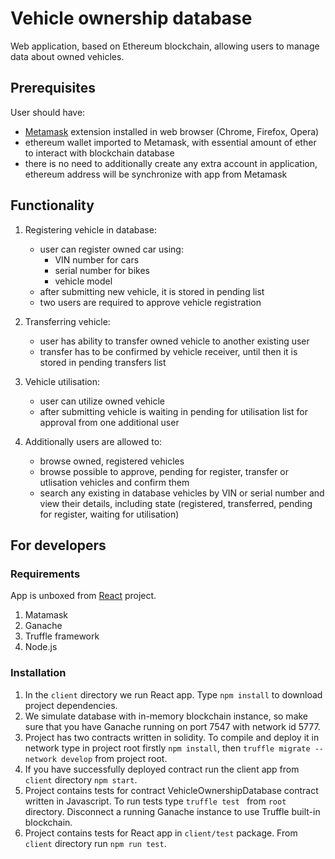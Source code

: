 # Vehicle ownership database

Web application, based on Ethereum blockchain,  allowing users to manage data about
owned vehicles.

## Prerequisites
User should have: 
* [Metamask](https://metamask.io/) extension installed in web browser (Chrome, Firefox, Opera)
* ethereum wallet imported to Metamask, with essential amount of ether to interact with blockchain database
* there is no need to additionally create any extra account in application, ethereum address will be synchronize with
app from Metamask

## Functionality
1. Registering vehicle in database:
   - user can register owned car using: 
     - VIN number for cars
     - serial number for bikes
     - vehicle model
   - after submitting new vehicle, it is stored in pending list
   - two users are required to approve vehicle registration
2. Transferring vehicle:
   - user has ability to transfer owned vehicle to another existing user 
   - transfer has to be confirmed by vehicle receiver, until then it is stored in pending transfers list
3. Vehicle utilisation: 
   - user can utilize owned vehicle 
   - after submitting vehicle is waiting in pending for utilisation list for approval from one additional user

4. Additionally users are allowed to: 
   - browse owned, registered vehicles 
   - browse possible to approve, pending for register, transfer or utlisation vehicles and confirm them
   - search any existing in database vehicles by VIN or serial number and view their details, including state (registered, transferred, pending for register, waiting for utilisation)
   
## For developers
### Requirements
App is unboxed from [React](https://www.trufflesuite.com/boxes/react) project. 
1. Matamask 
2. Ganache 
3. Truffle framework
4. Node.js 

### Installation
1. In the ```client``` directory we run React app. Type ```npm install``` to download project dependencies. 
2. We simulate database with in-memory blockchain instance, so make sure that you have Ganache running on port 7547 with network id 5777. 
2. Project has two contracts written in solidity. To compile and deploy it in network type in project root firstly ```npm install```, then ```truffle migrate --network develop``` from project root. 
5. If you have successfully deployed contract run the client app from ```client``` directory ```npm start```. 
6. Project contains tests for contract VehicleOwnershipDatabase contract written in Javascript. 
   To run tests type ```truffle test ``` from ```root``` directory. Disconnect a running Ganache instance to use Truffle built-in blockchain. 
7. Project contains tests for React app in ```client/test``` package. From ```client``` directory run ```npm run test```.